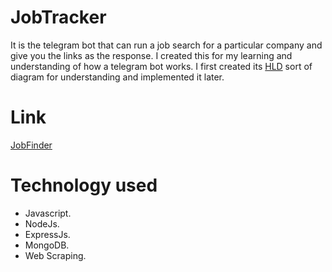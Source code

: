 # JobTracker 
It is the telegram bot that can run a job search for a particular company and give you the links as the response.
I created this for my learning and understanding of how a telegram bot works. 
I first created its [HLD](https://app.eraser.io/workspace/vBj0vXNh3WnRNzGiO7M9?origin=share) sort of diagram for understanding and implemented it later.

# Link
[JobFinder](https://t.me/ur_jobfinderbot)

# Technology used
* Javascript.
* NodeJs.
* ExpressJs.
* MongoDB.
* Web Scraping.
